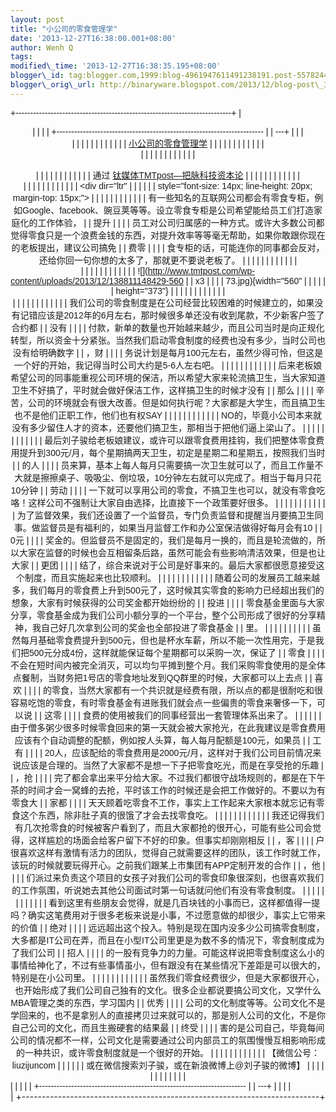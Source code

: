 ```yaml
--- 
layout: post 
title: "小公司的零食管理学" 
date: '2013-12-27T16:38:00.001+08:00' 
author: Wenh Q
tags:
modified\_time: '2013-12-27T16:38:35.195+08:00' 
blogger\_id: tag:blogger.com,1999:blog-4961947611491238191.post-5578244843616193482
blogger\_orig\_url: http://binaryware.blogspot.com/2013/12/blog-post\_3390.html
---
```

<div dir="ltr">



<div class="gmail_quote">

<div style="font-family: Arial,sans-serif; width: 100%;">

+--------------------------------------------------------------------------+
| <div align="center">                                                     |
|                                                                          |
| +----------------------------------------------------------------------- |
| ---+                                                                     |
| | <div dir="ltr">                                                        |
|    |                                                                     |
| |                                                                        |
|    |                                                                     |
| | [小公司的零食管理学](http://www.tmtpost.com/86369.html)                  | |
|                                                                          |
| |                                                                        |
|    |                                                                     |
| | </div>                                                                 |
|    |                                                                     |
| |                                                                        |
|    |                                                                     |
| | <div style="margin-top: 15px;">                                        |
|    |                                                                     |
| |                                                                        |
|    |                                                                     |
| | 通过 [钛媒体TMTpost—把脉科技资本论](http://www.tmtpost.com/)             | |
|                                                                          |
| |                                                                        |
|    |                                                                     |
| | </div>                                                                 |
|    |                                                                     |
| |                                                                        |
|    |                                                                     |
| | <div dir="ltr"                                                         |
|    |                                                                     |
| | style="font-size: 14px; line-height: 20px; margin-top: 15px;">         |
|    |                                                                     |
| |                                                                        |
|    |                                                                     |
| | 有一些知名的互联网公司都会有零食专柜，例如Google、facebook、豌豆荚等等。设立零食专柜是公司希望能给员工们打造家庭化的工作体验， |
| 提升 |                                                                   |
| | 员工对公司归属感的一种方式。或许大多数公司都觉得零食只是一个浪费金钱的东西，对提升效率等等毫无帮助，如果你敢跟你现在的老板提出，建议公司搞免 |
| 费零 |                                                                   |
| | 食专柜的话，可能连你的同事都会反对，还给你回一句你想的太多了，那就更不要说老板了。
 | |
|                                                                          |
| |                                                                        |
|    |                                                                     |
| | <div style="text-align: center;">                                      |
|    |                                                                     |
| |                                                                        |
|    |                                                                     |
| | ![](http://www.tmtpost.com/wp-content/uploads/2013/12/138811148429-560 |
| x3 |                                                                     |
| | 73.jpg){width="560"                                                    |
|    |                                                                     |
| | height="373"}                                                          |
|    |                                                                     |
| |                                                                        |
|    |                                                                     |
| | </div>                                                                 |
|    |                                                                     |
| |                                                                        |
|    |                                                                     |
| | 我们公司的零食制度是在公司经营比较困难的时候建立的，如果没有记错应该是2012年的6月左右，那时候很多单还没有收到尾款，不少新客户签了合约都 |
| 没有 |                                                                   |
| | 付款，新单的数量也开始越来越少，而且公司当时是向正规化转型，所以资金十分紧张。当然我们启动零食制度的经费也没有多少，当时公司也没有给明确数字 |
| ，财 |                                                                   |
| | 务说计划是每月100元左右，虽然少得可怜，但这是一个好的开始，我记得当时公司大约是5-6人左右吧。
 | |
|                                                                          |
| |                                                                        |
|    |                                                                     |
| | 后来老板娘希望公司的同事能重视公司环境的保洁，所以希望大家来轮流搞卫生，当大家知道卫生不好搞了，平时就会做好保洁工作，这样搞卫生的时候才没有 |
| 那么 |                                                                   |
| | 辛苦，公司的环境就会有很大改善。但是如何执行呢？大家都是大学生，而且搞卫生也不是他们正职工作，他们也有权SAY | |
|                                                                          |
| |                                                                        |
|    |                                                                     |
| | NO的，毕竟小公司本来就没有多少留住人才的资本，还要他们搞卫生，那相当于把他们逼上梁山了。
 | |
|                                                                          |
| |                                                                        |
|    |                                                                     |
| | 最后刘子骏给老板娘建议，或许可以跟零食费用挂钩，我们把整体零食费用提升到300元/月，每个星期搞两天卫生，初定是星期二和星期五，按照我们当时 |
| 的人 |                                                                   |
| | 员来算，基本上每人每月只需要搞一次卫生就可以了，而且工作量不大就是擦擦桌子、吸吸尘、倒垃圾，10分钟左右就可以完成了。相当于每月只花10分钟 |
| 劳动 |                                                                   |
| | 一下就可以享用公司的零食，不搞卫生也可以，就没有零食吃咯！这样公司不强制让大家自由选择，比直接下一个政策要好很多。
 | |
|                                                                          |
| |                                                                        |
|    |                                                                     |
| | 为了监督效果，我们还设置了一个监督员，专门负责监督和提醒当月要搞卫生同事。做监督员是有福利的，如果当月监督工作和办公室保洁做得好每月会有10 |
| 0元 |                                                                    |
| | 奖金的。但监督员不是固定的，我们是每月一换的，而且是轮流做的，所以大家在监督的时候也会互相留条后路，虽然可能会有些影响清洁效果，但是也让大家 |
| 更团 |                                                                   |
| | 结了，综合来说对于公司是好事来的。最后大家都很愿意接受这个制度，而且实施起来也比较顺利。
 | |
|                                                                          |
| |                                                                        |
|    |                                                                     |
| | 随着公司的发展员工越来越多，我们每月的零食费上升到500元了，这时候其实零食的影响力已经超出我们的想象，大家有时候获得的公司奖金都开始纷纷的 |
| 投进 |                                                                   |
| | 零食基金里面与大家分享，零食基金成为我们公司小额分享的一个平台，整个公司形成了很好的分享精神，我自己好几次拿到公司的奖金也全部投进了零食基金 |
| 里。 |                                                                   |
| | 
                                                                      |
|    |                                                                     |
| | 虽然每月基础零食费提升到500元，但也是杯水车薪，所以不能一次性用完，于是我们把500元分成4份，这样就能保证每个星期都可以采购一次，保证了 |
| 零食 |                                                                   |
| | 不会在短时间内被完全消灭，可以均匀平摊到整个月。我们采购零食使用的是全体点餐制，当财务把1号店的零食地址发到QQ群里的时候，大家都可以上去点 |
| 喜欢 |                                                                   |
| | 的零食，当然大家都有一个共识就是经费有限，所以点的都是很耐吃和很容易吃饱的零食，有时零食基金有进账我们就会点一些偏贵的零食来奢侈一下，可以说 |
| 这零 |                                                                   |
| | 食费的使用被我们的同事经营出一套管理体系出来了。
                        | |
|                                                                          |
| | 由于僧多粥少很多时候零食回来的第一天就会被大家抢光，在此我建议是零食费用应该有个自动调整的配额，例如按人头算，每人每月配额是100元，如果员 |
| 工有 |                                                                   |
| | 20人，应该配给的零食费用是2000元/月，这样对于我们公司目前情况来说应该是合理的。当然了大家都不是想一下子把零食吃光，而是在享受抢的乐趣 |
| ，抢 |                                                                   |
| | 完了都会拿出来平分给大家。不过我们都很守战场规则的，都是在下午茶的时间才会一窝蜂的去抢，平时该工作的时候还是会把工作做好的。不要以为有零食大 |
| 家都 |                                                                   |
| | 天天顾着吃零食不工作，事实上工作起来大家根本就忘记有零食这个东西，除非肚子真的很饿了才会去找零食吃。
 | |
|                                                                          |
| |                                                                        |
|    |                                                                     |
| | 我还记得我们有几次抢零食的时候被客户看到了，而且大家都抢的很开心，可能有些公司会觉得，这样尴尬的场面会给客户留下不好的印象。但事实却刚刚相反 |
| ，客 |                                                                   |
| | 户很喜欢这样有激情有活力的团队，觉得自己就需要这样的团队，该工作时就工作，该玩的时候就要玩得开心。之前我们跟某上市集团有APP定制开发的合作 |
| ，他 |                                                                   |
| | 们派过来负责这个项目的女孩子对我们公司的零食印象很深刻，也很喜欢我们的工作氛围，听说她去其他公司面试时第一句话就问他们有没有零食制度。
 | |
|                                                                          |
| |                                                                        |
|    |                                                                     |
| | 看到这里有些朋友会觉得，就是几百块钱的小事而已，这样都值得一提吗？确实这笔费用对于很多老板来说是小事，不过愿意做的却很少，事实上它带来的价值 |
| 绝对 |                                                                   |
| | 远远超出这个投入。特别是现在国内没多少公司搞零食制度，大多都是IT公司在弄，而且在小型IT公司里更是为数不多的情况下，零食制度成为了我们公司 |
| 招人 |                                                                   |
| | 的一股有竞争力的力量。可能这样说把零食制度这么小的事情给神化了，不过有些事情虽小，但有跟没有在某些情况下差距是可以很大的，特别是在小公司里。 |
| 
 |                                                                      |
| |                                                                        |
|    |                                                                     |
| | 虽然我们零食经费很少，但是大家都很开心，也开始形成了我们公司自己独有的文化。很多企业都说要搞公司文化，又学什么MBA管理之类的东西，学习国内 |
| 优秀 |                                                                   |
| | 公司的文化制度等等。公司文化不是学回来的，也不是拿别人的直接拷贝过来就可以的，那是别人公司的文化，不是你自己公司的文化，而且生搬硬套的结果最 |
| 终受 |                                                                   |
| | 害的是公司自己，毕竟每间公司的情况都不一样，公司文化是需要通过公司内部员工的氛围慢慢互相影响形成的一种共识，或许零食制度就是一个很好的开始。 |
| 
 |                                                                      |
| |                                                                        |
|    |                                                                     |
| | 【微信公号：liuzijuncom                                                  | |
|                                                                          |
| | 或在微信搜索刘子骏，或在新浪微博上@刘子骏的微博】                        | |
|                                                                          |
| |                                                                        |
|    |                                                                     |
| | </div>                                                                 |
|    |                                                                     |
| +----------------------------------------------------------------------- |
| ---+                                                                     |
|                                                                          |
| </div>                                                                   |
+--------------------------------------------------------------------------+

</div>

</div>

</div>
